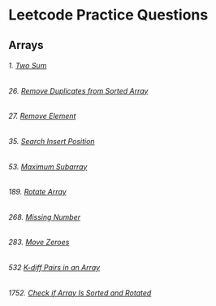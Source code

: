 # Leetcode Practice Questions

## Arrays

###### 1. [Two Sum](https://leetcode.com/problems/two-sum/)

###### 26. [Remove Duplicates from Sorted Array](https://leetcode.com/problems/remove-duplicates-from-sorted-array/)

###### 27. [Remove Element](https://leetcode.com/problems/remove-element/)

###### 35. [Search Insert Position](https://leetcode.com/problems/search-insert-position/)

###### 53. [Maximum Subarray](https://leetcode.com/problems/maximum-subarray/)

###### 189. [Rotate Array](https://leetcode.com/problems/rotate-array/)

###### 268. [Missing Number](https://leetcode.com/problems/missing-number/)

###### 283. [Move Zeroes](https://leetcode.com/problems/move-zeroes/)

###### 532 [K-diff Pairs in an Array](https://leetcode.com/problems/k-diff-pairs-in-an-array/)

###### 1752. [Check if Array Is Sorted and Rotated](https://leetcode.com/problems/check-if-array-is-sorted-and-rotated/)

